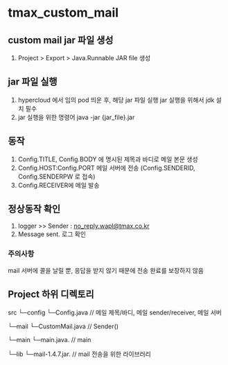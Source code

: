 # tmax_custom_mail

## custom mail jar 파일 생성
1. Project > Export > Java.Runnable JAR file 생성

## jar 파일 실행 
1. hypercloud 에서 임의 pod 띄운 후, 해당 jar 파일 실행 
    jar 실행을 위해서 jdk 설치 필수 
2. jar 실행을 위한 명령어 
    java -jar {jar_file}.jar
    
## 동작 
1. Config.TITLE, Config.BODY 에 명시된 제목과 바디로 메일 본문 생성
2. Config.HOST:Config.PORT 메일 서버에 전송 (Config.SENDERID, Config.SENDERPW 로 접속)
3. Config.RECEIVER에 메일 발송

## 정상동작 확인
1. logger >> Sender : no_reply.wapl@tmax.co.kr
2. Message sent. 로그 확인 


### 주의사항
mail 서버에 콜을 날릴 뿐, 응답을 받지 않기 때문에 전송 완료를 보장하지 않음


## Project 하위 디렉토리
src 
 └─config
   └─Config.java        // 메일 제목/바디, 메일 sender/receiver, 메일 서버 
   
 └─mail
   └─CustomMail.java    // Sender() 
   
 └─main
   └─main.java.         // main 
   
 └─lib 
   └─mail-1.4.7.jar.    // mail 전송을 위한 라이브러리 
   
 
